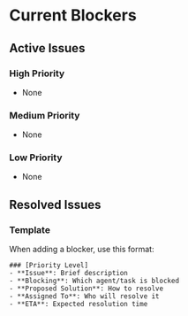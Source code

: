 # Current Blockers

## Active Issues

### High Priority
- None

### Medium Priority  
- None

### Low Priority
- None

## Resolved Issues

### Template
When adding a blocker, use this format:
```
### [Priority Level]
- **Issue**: Brief description
- **Blocking**: Which agent/task is blocked
- **Proposed Solution**: How to resolve
- **Assigned To**: Who will resolve it
- **ETA**: Expected resolution time
```